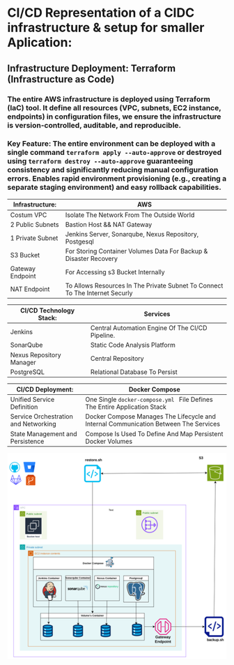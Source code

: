 
# CI/CD Representation of a CIDC infrastructure & setup for smaller Aplication:
## Infrastructure Deployment: Terraform (Infrastructure as Code)
### The entire AWS infrastructure is deployed using Terraform (IaC) tool. It define all resources (VPC, subnets, EC2 instance, endpoints) in configuration files, we ensure the infrastructure is version-controlled, auditable, and reproducible.
### Key Feature: The entire environment can be deployed with a single command ```terraform apply --auto-approve``` or destroyed using ```terraform destroy --auto-approve```  guaranteeing consistency and significantly reducing manual configuration errors. Enables rapid environment provisioning (e.g., creating a separate staging environment) and easy rollback capabilities.

|  Infrastructure:  | AWS |
| ------------- | ------------- |
| Costum VPC  | Isolate The Network From The Outside World |
| 2 Public Subnets | Bastion Host && NAT Gateway |
| 1 Private Subnet | Jenkins Server, Sonarqube, Nexus Repository, Postgesql |
| S3 Bucket | For Storing Container Volumes Data For Backup & Disaster Recovery |
| Gateway Endpoint | For Accessing s3 Bucket Internally |
| NAT Endpoint | To Allows Resources In The Private Subnet To Connect To The Internet Securly |

|  CI/CD Technology Stack:  | Services |
| ------------- | ------------- |
| Jenkins  | Central Automation Engine Of The CI/CD Pipeline. |
| SonarQube | Static Code Analysis Platform |
| Nexus Repository Manager | Central Repository |
| PostgreSQL | Relational Database To Persist |



| CI/CD Deployment:  | Docker Compose |
| ------------- | ------------- |
| Unified Service Definition  | One Single ```docker-compose.yml ``` File Defines The Entire Application Stack |
| Service Orchestration and Networking | Docker Compose Manages The Lifecycle and Internal Communication Between The Services |
|  State Management and Persistence | Compose Is Used To Define And Map Persistent Docker Volumes |



![alt text](https://github.com/dev126712/cicd/blob/2d79805398c75877537e3484ff48f43334716e04/cicd.png)
